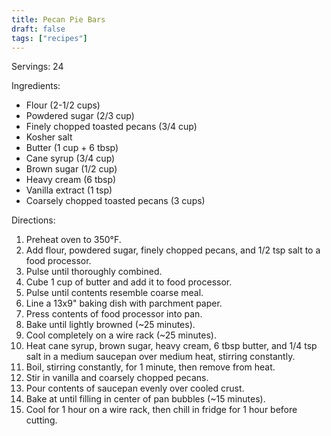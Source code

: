 ```yaml
---
title: Pecan Pie Bars
draft: false
tags: ["recipes"]
---
```


Servings: 24

Ingredients:
- Flour (2-1/2 cups)
- Powdered sugar (2/3 cup)
- Finely chopped toasted pecans (3/4 cup)
- Kosher salt
- Butter (1 cup + 6 tbsp)
- Cane syrup (3/4 cup)
- Brown sugar (1/2 cup)
- Heavy cream (6 tbsp)
- Vanilla extract (1 tsp)
- Coarsely chopped toasted pecans (3 cups)

Directions:
1) Preheat oven to 350°F.
2) Add flour, powdered sugar, finely chopped pecans, and 1/2 tsp salt to a food processor.
3) Pulse until thoroughly combined.
4) Cube 1 cup of butter and add it to food processor.
5) Pulse until contents resemble coarse meal.
6) Line a 13x9" baking dish with parchment paper.
7) Press contents of food processor into pan.
8) Bake until lightly browned (~25 minutes).
9) Cool completely on a wire rack (~25 minutes).
10) Heat cane syrup, brown sugar, heavy cream, 6 tbsp butter, and 1/4 tsp salt in a medium saucepan over medium heat, stirring constantly.
11) Boil, stirring constantly, for 1 minute, then remove from heat.
12) Stir in vanilla and coarsely chopped pecans.
13) Pour contents of saucepan evenly over cooled crust.
14) Bake at until filling in center of pan bubbles (~15 minutes).
15) Cool for 1 hour on a wire rack, then chill in fridge for 1 hour before cutting.
